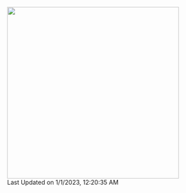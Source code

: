 <!--START_SECTION:lapras-card-->
<a href="https://lapras.com/public/masa-shin" target="_blank" rel="noopener noreferrer"><img src="https://lapras-card-generator.vercel.app/api/svg?e=4.05&b=2.85&i=3.6&b1=%23020E27&b2=%230E5593&i1=%23030E21&i2=%231688BF&l=en" width="400" ></a>  
Last Updated on 1/1/2023, 12:20:35 AM
<!--END_SECTION:lapras-card-->
